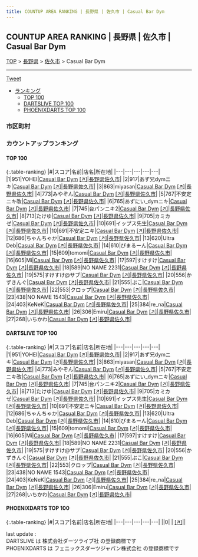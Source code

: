 ```yaml
---
title: COUNTUP AREA RANKING | 長野県 | 佐久市 | Casual Bar Dym
---
```

## COUNTUP AREA RANKING | 長野県 | 佐久市 | Casual Bar Dym

[TOP](/darts/rank/) > [長野県](/darts/rank/長野県/) > [佐久市](/darts/rank/長野県/佐久市/) > Casual Bar Dym

___

<a href="https://twitter.com/share?ref_src=twsrc%5Etfw" data-text="COUNTUP AREA RANKING | 長野県佐久市Casual Bar Dym" class="twitter-share-button" data-hashtags="DARTSLIVE,PHOENIXDARTS,darts,ダーツ" data-show-count="false">Tweet</a>

* [ランキング](#カウントアップランキング)
    * [TOP 100](#top-100)
    * [DARTSLIVE TOP 100](#dartslive-top-100)
    * [PHOENIXDARTS TOP 100](#phoenixdarts-top-100)

### 市区町村

<ul>

</ul>

### カウントアップランキング

#### TOP 100



{:.table-ranking}
|#|スコア|名前|店名|所在地|
|---|---|---|---|---|
|1|951|<span class="rank-name-dl">YOHEI</span>|<a href="/darts/rank/shops/cd028a23855bbbc00d9b047a20a7ba1e.html">Casual Bar Dym</a> <a href="https://search.dartslive.com/jp/shop/cd028a23855bbbc00d9b047a20a7ba1e">[↗]</a>|<a href="/darts/rank/長野県/佐久市">長野県佐久市</a>|
|2|917|<span class="rank-name-dl">あず兄dymニキ</span>|<a href="/darts/rank/shops/cd028a23855bbbc00d9b047a20a7ba1e.html">Casual Bar Dym</a> <a href="https://search.dartslive.com/jp/shop/cd028a23855bbbc00d9b047a20a7ba1e">[↗]</a>|<a href="/darts/rank/長野県/佐久市">長野県佐久市</a>|
|3|863|<span class="rank-name-dl">miyasan</span>|<a href="/darts/rank/shops/cd028a23855bbbc00d9b047a20a7ba1e.html">Casual Bar Dym</a> <a href="https://search.dartslive.com/jp/shop/cd028a23855bbbc00d9b047a20a7ba1e">[↗]</a>|<a href="/darts/rank/長野県/佐久市">長野県佐久市</a>|
|4|773|<span class="rank-name-dl">みやぞん</span>|<a href="/darts/rank/shops/cd028a23855bbbc00d9b047a20a7ba1e.html">Casual Bar Dym</a> <a href="https://search.dartslive.com/jp/shop/cd028a23855bbbc00d9b047a20a7ba1e">[↗]</a>|<a href="/darts/rank/長野県/佐久市">長野県佐久市</a>|
|5|767|<span class="rank-name-dl">不安定ニキ改</span>|<a href="/darts/rank/shops/cd028a23855bbbc00d9b047a20a7ba1e.html">Casual Bar Dym</a> <a href="https://search.dartslive.com/jp/shop/cd028a23855bbbc00d9b047a20a7ba1e">[↗]</a>|<a href="/darts/rank/長野県/佐久市">長野県佐久市</a>|
|6|765|<span class="rank-name-dl">あずにい_dymニキ</span>|<a href="/darts/rank/shops/cd028a23855bbbc00d9b047a20a7ba1e.html">Casual Bar Dym</a> <a href="https://search.dartslive.com/jp/shop/cd028a23855bbbc00d9b047a20a7ba1e">[↗]</a>|<a href="/darts/rank/長野県/佐久市">長野県佐久市</a>|
|7|745|<span class="rank-name-dl">台パンニキ2</span>|<a href="/darts/rank/shops/cd028a23855bbbc00d9b047a20a7ba1e.html">Casual Bar Dym</a> <a href="https://search.dartslive.com/jp/shop/cd028a23855bbbc00d9b047a20a7ba1e">[↗]</a>|<a href="/darts/rank/長野県/佐久市">長野県佐久市</a>|
|8|713|<span class="rank-name-dl">たけゆ</span>|<a href="/darts/rank/shops/cd028a23855bbbc00d9b047a20a7ba1e.html">Casual Bar Dym</a> <a href="https://search.dartslive.com/jp/shop/cd028a23855bbbc00d9b047a20a7ba1e">[↗]</a>|<a href="/darts/rank/長野県/佐久市">長野県佐久市</a>|
|9|705|<span class="rank-name-dl">カミカゼ</span>|<a href="/darts/rank/shops/cd028a23855bbbc00d9b047a20a7ba1e.html">Casual Bar Dym</a> <a href="https://search.dartslive.com/jp/shop/cd028a23855bbbc00d9b047a20a7ba1e">[↗]</a>|<a href="/darts/rank/長野県/佐久市">長野県佐久市</a>|
|10|691|<span class="rank-name-dl">イップス先生</span>|<a href="/darts/rank/shops/cd028a23855bbbc00d9b047a20a7ba1e.html">Casual Bar Dym</a> <a href="https://search.dartslive.com/jp/shop/cd028a23855bbbc00d9b047a20a7ba1e">[↗]</a>|<a href="/darts/rank/長野県/佐久市">長野県佐久市</a>|
|10|691|<span class="rank-name-dl">不安定ニキ</span>|<a href="/darts/rank/shops/cd028a23855bbbc00d9b047a20a7ba1e.html">Casual Bar Dym</a> <a href="https://search.dartslive.com/jp/shop/cd028a23855bbbc00d9b047a20a7ba1e">[↗]</a>|<a href="/darts/rank/長野県/佐久市">長野県佐久市</a>|
|12|686|<span class="rank-name-dl">ちゃんちゃか</span>|<a href="/darts/rank/shops/cd028a23855bbbc00d9b047a20a7ba1e.html">Casual Bar Dym</a> <a href="https://search.dartslive.com/jp/shop/cd028a23855bbbc00d9b047a20a7ba1e">[↗]</a>|<a href="/darts/rank/長野県/佐久市">長野県佐久市</a>|
|13|620|<span class="rank-name-dl">Ultra Deb</span>|<a href="/darts/rank/shops/cd028a23855bbbc00d9b047a20a7ba1e.html">Casual Bar Dym</a> <a href="https://search.dartslive.com/jp/shop/cd028a23855bbbc00d9b047a20a7ba1e">[↗]</a>|<a href="/darts/rank/長野県/佐久市">長野県佐久市</a>|
|14|610|<span class="rank-name-dl">ぴまるーん</span>|<a href="/darts/rank/shops/cd028a23855bbbc00d9b047a20a7ba1e.html">Casual Bar Dym</a> <a href="https://search.dartslive.com/jp/shop/cd028a23855bbbc00d9b047a20a7ba1e">[↗]</a>|<a href="/darts/rank/長野県/佐久市">長野県佐久市</a>|
|15|609|<span class="rank-name-dl">tomomi</span>|<a href="/darts/rank/shops/cd028a23855bbbc00d9b047a20a7ba1e.html">Casual Bar Dym</a> <a href="https://search.dartslive.com/jp/shop/cd028a23855bbbc00d9b047a20a7ba1e">[↗]</a>|<a href="/darts/rank/長野県/佐久市">長野県佐久市</a>|
|16|605|<span class="rank-name-dl">Mi</span>|<a href="/darts/rank/shops/cd028a23855bbbc00d9b047a20a7ba1e.html">Casual Bar Dym</a> <a href="https://search.dartslive.com/jp/shop/cd028a23855bbbc00d9b047a20a7ba1e">[↗]</a>|<a href="/darts/rank/長野県/佐久市">長野県佐久市</a>|
|17|597|<span class="rank-name-dl">すけすけ</span>|<a href="/darts/rank/shops/cd028a23855bbbc00d9b047a20a7ba1e.html">Casual Bar Dym</a> <a href="https://search.dartslive.com/jp/shop/cd028a23855bbbc00d9b047a20a7ba1e">[↗]</a>|<a href="/darts/rank/長野県/佐久市">長野県佐久市</a>|
|18|589|<span class="rank-name-dl">NO NAME 2231</span>|<a href="/darts/rank/shops/cd028a23855bbbc00d9b047a20a7ba1e.html">Casual Bar Dym</a> <a href="https://search.dartslive.com/jp/shop/cd028a23855bbbc00d9b047a20a7ba1e">[↗]</a>|<a href="/darts/rank/長野県/佐久市">長野県佐久市</a>|
|19|575|<span class="rank-name-dl">すけすけ@サブ</span>|<a href="/darts/rank/shops/cd028a23855bbbc00d9b047a20a7ba1e.html">Casual Bar Dym</a> <a href="https://search.dartslive.com/jp/shop/cd028a23855bbbc00d9b047a20a7ba1e">[↗]</a>|<a href="/darts/rank/長野県/佐久市">長野県佐久市</a>|
|20|556|<span class="rank-name-dl">かずきんぐ</span>|<a href="/darts/rank/shops/cd028a23855bbbc00d9b047a20a7ba1e.html">Casual Bar Dym</a> <a href="https://search.dartslive.com/jp/shop/cd028a23855bbbc00d9b047a20a7ba1e">[↗]</a>|<a href="/darts/rank/長野県/佐久市">長野県佐久市</a>|
|21|555|<span class="rank-name-dl">ぶこ</span>|<a href="/darts/rank/shops/cd028a23855bbbc00d9b047a20a7ba1e.html">Casual Bar Dym</a> <a href="https://search.dartslive.com/jp/shop/cd028a23855bbbc00d9b047a20a7ba1e">[↗]</a>|<a href="/darts/rank/長野県/佐久市">長野県佐久市</a>|
|22|553|<span class="rank-name-dl">クロップ</span>|<a href="/darts/rank/shops/cd028a23855bbbc00d9b047a20a7ba1e.html">Casual Bar Dym</a> <a href="https://search.dartslive.com/jp/shop/cd028a23855bbbc00d9b047a20a7ba1e">[↗]</a>|<a href="/darts/rank/長野県/佐久市">長野県佐久市</a>|
|23|438|<span class="rank-name-dl">NO NAME 1543</span>|<a href="/darts/rank/shops/cd028a23855bbbc00d9b047a20a7ba1e.html">Casual Bar Dym</a> <a href="https://search.dartslive.com/jp/shop/cd028a23855bbbc00d9b047a20a7ba1e">[↗]</a>|<a href="/darts/rank/長野県/佐久市">長野県佐久市</a>|
|24|403|<span class="rank-name-dl">KeNeK</span>|<a href="/darts/rank/shops/cd028a23855bbbc00d9b047a20a7ba1e.html">Casual Bar Dym</a> <a href="https://search.dartslive.com/jp/shop/cd028a23855bbbc00d9b047a20a7ba1e">[↗]</a>|<a href="/darts/rank/長野県/佐久市">長野県佐久市</a>|
|25|384|<span class="rank-name-dl">re_na</span>|<a href="/darts/rank/shops/cd028a23855bbbc00d9b047a20a7ba1e.html">Casual Bar Dym</a> <a href="https://search.dartslive.com/jp/shop/cd028a23855bbbc00d9b047a20a7ba1e">[↗]</a>|<a href="/darts/rank/長野県/佐久市">長野県佐久市</a>|
|26|306|<span class="rank-name-dl">Emiru</span>|<a href="/darts/rank/shops/cd028a23855bbbc00d9b047a20a7ba1e.html">Casual Bar Dym</a> <a href="https://search.dartslive.com/jp/shop/cd028a23855bbbc00d9b047a20a7ba1e">[↗]</a>|<a href="/darts/rank/長野県/佐久市">長野県佐久市</a>|
|27|268|<span class="rank-name-dl">いちかわ</span>|<a href="/darts/rank/shops/cd028a23855bbbc00d9b047a20a7ba1e.html">Casual Bar Dym</a> <a href="https://search.dartslive.com/jp/shop/cd028a23855bbbc00d9b047a20a7ba1e">[↗]</a>|<a href="/darts/rank/長野県/佐久市">長野県佐久市</a>|


#### DARTSLIVE TOP 100



{:.table-ranking}
|#|スコア|名前|店名|所在地|
|---|---|---|---|---|
|1|951|<span class="rank-name-dl">YOHEI</span>|<a href="/darts/rank/shops/cd028a23855bbbc00d9b047a20a7ba1e.html">Casual Bar Dym</a> <a href="https://search.dartslive.com/jp/shop/cd028a23855bbbc00d9b047a20a7ba1e">[↗]</a>|<a href="/darts/rank/長野県/佐久市">長野県佐久市</a>|
|2|917|<span class="rank-name-dl">あず兄dymニキ</span>|<a href="/darts/rank/shops/cd028a23855bbbc00d9b047a20a7ba1e.html">Casual Bar Dym</a> <a href="https://search.dartslive.com/jp/shop/cd028a23855bbbc00d9b047a20a7ba1e">[↗]</a>|<a href="/darts/rank/長野県/佐久市">長野県佐久市</a>|
|3|863|<span class="rank-name-dl">miyasan</span>|<a href="/darts/rank/shops/cd028a23855bbbc00d9b047a20a7ba1e.html">Casual Bar Dym</a> <a href="https://search.dartslive.com/jp/shop/cd028a23855bbbc00d9b047a20a7ba1e">[↗]</a>|<a href="/darts/rank/長野県/佐久市">長野県佐久市</a>|
|4|773|<span class="rank-name-dl">みやぞん</span>|<a href="/darts/rank/shops/cd028a23855bbbc00d9b047a20a7ba1e.html">Casual Bar Dym</a> <a href="https://search.dartslive.com/jp/shop/cd028a23855bbbc00d9b047a20a7ba1e">[↗]</a>|<a href="/darts/rank/長野県/佐久市">長野県佐久市</a>|
|5|767|<span class="rank-name-dl">不安定ニキ改</span>|<a href="/darts/rank/shops/cd028a23855bbbc00d9b047a20a7ba1e.html">Casual Bar Dym</a> <a href="https://search.dartslive.com/jp/shop/cd028a23855bbbc00d9b047a20a7ba1e">[↗]</a>|<a href="/darts/rank/長野県/佐久市">長野県佐久市</a>|
|6|765|<span class="rank-name-dl">あずにい_dymニキ</span>|<a href="/darts/rank/shops/cd028a23855bbbc00d9b047a20a7ba1e.html">Casual Bar Dym</a> <a href="https://search.dartslive.com/jp/shop/cd028a23855bbbc00d9b047a20a7ba1e">[↗]</a>|<a href="/darts/rank/長野県/佐久市">長野県佐久市</a>|
|7|745|<span class="rank-name-dl">台パンニキ2</span>|<a href="/darts/rank/shops/cd028a23855bbbc00d9b047a20a7ba1e.html">Casual Bar Dym</a> <a href="https://search.dartslive.com/jp/shop/cd028a23855bbbc00d9b047a20a7ba1e">[↗]</a>|<a href="/darts/rank/長野県/佐久市">長野県佐久市</a>|
|8|713|<span class="rank-name-dl">たけゆ</span>|<a href="/darts/rank/shops/cd028a23855bbbc00d9b047a20a7ba1e.html">Casual Bar Dym</a> <a href="https://search.dartslive.com/jp/shop/cd028a23855bbbc00d9b047a20a7ba1e">[↗]</a>|<a href="/darts/rank/長野県/佐久市">長野県佐久市</a>|
|9|705|<span class="rank-name-dl">カミカゼ</span>|<a href="/darts/rank/shops/cd028a23855bbbc00d9b047a20a7ba1e.html">Casual Bar Dym</a> <a href="https://search.dartslive.com/jp/shop/cd028a23855bbbc00d9b047a20a7ba1e">[↗]</a>|<a href="/darts/rank/長野県/佐久市">長野県佐久市</a>|
|10|691|<span class="rank-name-dl">イップス先生</span>|<a href="/darts/rank/shops/cd028a23855bbbc00d9b047a20a7ba1e.html">Casual Bar Dym</a> <a href="https://search.dartslive.com/jp/shop/cd028a23855bbbc00d9b047a20a7ba1e">[↗]</a>|<a href="/darts/rank/長野県/佐久市">長野県佐久市</a>|
|10|691|<span class="rank-name-dl">不安定ニキ</span>|<a href="/darts/rank/shops/cd028a23855bbbc00d9b047a20a7ba1e.html">Casual Bar Dym</a> <a href="https://search.dartslive.com/jp/shop/cd028a23855bbbc00d9b047a20a7ba1e">[↗]</a>|<a href="/darts/rank/長野県/佐久市">長野県佐久市</a>|
|12|686|<span class="rank-name-dl">ちゃんちゃか</span>|<a href="/darts/rank/shops/cd028a23855bbbc00d9b047a20a7ba1e.html">Casual Bar Dym</a> <a href="https://search.dartslive.com/jp/shop/cd028a23855bbbc00d9b047a20a7ba1e">[↗]</a>|<a href="/darts/rank/長野県/佐久市">長野県佐久市</a>|
|13|620|<span class="rank-name-dl">Ultra Deb</span>|<a href="/darts/rank/shops/cd028a23855bbbc00d9b047a20a7ba1e.html">Casual Bar Dym</a> <a href="https://search.dartslive.com/jp/shop/cd028a23855bbbc00d9b047a20a7ba1e">[↗]</a>|<a href="/darts/rank/長野県/佐久市">長野県佐久市</a>|
|14|610|<span class="rank-name-dl">ぴまるーん</span>|<a href="/darts/rank/shops/cd028a23855bbbc00d9b047a20a7ba1e.html">Casual Bar Dym</a> <a href="https://search.dartslive.com/jp/shop/cd028a23855bbbc00d9b047a20a7ba1e">[↗]</a>|<a href="/darts/rank/長野県/佐久市">長野県佐久市</a>|
|15|609|<span class="rank-name-dl">tomomi</span>|<a href="/darts/rank/shops/cd028a23855bbbc00d9b047a20a7ba1e.html">Casual Bar Dym</a> <a href="https://search.dartslive.com/jp/shop/cd028a23855bbbc00d9b047a20a7ba1e">[↗]</a>|<a href="/darts/rank/長野県/佐久市">長野県佐久市</a>|
|16|605|<span class="rank-name-dl">Mi</span>|<a href="/darts/rank/shops/cd028a23855bbbc00d9b047a20a7ba1e.html">Casual Bar Dym</a> <a href="https://search.dartslive.com/jp/shop/cd028a23855bbbc00d9b047a20a7ba1e">[↗]</a>|<a href="/darts/rank/長野県/佐久市">長野県佐久市</a>|
|17|597|<span class="rank-name-dl">すけすけ</span>|<a href="/darts/rank/shops/cd028a23855bbbc00d9b047a20a7ba1e.html">Casual Bar Dym</a> <a href="https://search.dartslive.com/jp/shop/cd028a23855bbbc00d9b047a20a7ba1e">[↗]</a>|<a href="/darts/rank/長野県/佐久市">長野県佐久市</a>|
|18|589|<span class="rank-name-dl">NO NAME 2231</span>|<a href="/darts/rank/shops/cd028a23855bbbc00d9b047a20a7ba1e.html">Casual Bar Dym</a> <a href="https://search.dartslive.com/jp/shop/cd028a23855bbbc00d9b047a20a7ba1e">[↗]</a>|<a href="/darts/rank/長野県/佐久市">長野県佐久市</a>|
|19|575|<span class="rank-name-dl">すけすけ@サブ</span>|<a href="/darts/rank/shops/cd028a23855bbbc00d9b047a20a7ba1e.html">Casual Bar Dym</a> <a href="https://search.dartslive.com/jp/shop/cd028a23855bbbc00d9b047a20a7ba1e">[↗]</a>|<a href="/darts/rank/長野県/佐久市">長野県佐久市</a>|
|20|556|<span class="rank-name-dl">かずきんぐ</span>|<a href="/darts/rank/shops/cd028a23855bbbc00d9b047a20a7ba1e.html">Casual Bar Dym</a> <a href="https://search.dartslive.com/jp/shop/cd028a23855bbbc00d9b047a20a7ba1e">[↗]</a>|<a href="/darts/rank/長野県/佐久市">長野県佐久市</a>|
|21|555|<span class="rank-name-dl">ぶこ</span>|<a href="/darts/rank/shops/cd028a23855bbbc00d9b047a20a7ba1e.html">Casual Bar Dym</a> <a href="https://search.dartslive.com/jp/shop/cd028a23855bbbc00d9b047a20a7ba1e">[↗]</a>|<a href="/darts/rank/長野県/佐久市">長野県佐久市</a>|
|22|553|<span class="rank-name-dl">クロップ</span>|<a href="/darts/rank/shops/cd028a23855bbbc00d9b047a20a7ba1e.html">Casual Bar Dym</a> <a href="https://search.dartslive.com/jp/shop/cd028a23855bbbc00d9b047a20a7ba1e">[↗]</a>|<a href="/darts/rank/長野県/佐久市">長野県佐久市</a>|
|23|438|<span class="rank-name-dl">NO NAME 1543</span>|<a href="/darts/rank/shops/cd028a23855bbbc00d9b047a20a7ba1e.html">Casual Bar Dym</a> <a href="https://search.dartslive.com/jp/shop/cd028a23855bbbc00d9b047a20a7ba1e">[↗]</a>|<a href="/darts/rank/長野県/佐久市">長野県佐久市</a>|
|24|403|<span class="rank-name-dl">KeNeK</span>|<a href="/darts/rank/shops/cd028a23855bbbc00d9b047a20a7ba1e.html">Casual Bar Dym</a> <a href="https://search.dartslive.com/jp/shop/cd028a23855bbbc00d9b047a20a7ba1e">[↗]</a>|<a href="/darts/rank/長野県/佐久市">長野県佐久市</a>|
|25|384|<span class="rank-name-dl">re_na</span>|<a href="/darts/rank/shops/cd028a23855bbbc00d9b047a20a7ba1e.html">Casual Bar Dym</a> <a href="https://search.dartslive.com/jp/shop/cd028a23855bbbc00d9b047a20a7ba1e">[↗]</a>|<a href="/darts/rank/長野県/佐久市">長野県佐久市</a>|
|26|306|<span class="rank-name-dl">Emiru</span>|<a href="/darts/rank/shops/cd028a23855bbbc00d9b047a20a7ba1e.html">Casual Bar Dym</a> <a href="https://search.dartslive.com/jp/shop/cd028a23855bbbc00d9b047a20a7ba1e">[↗]</a>|<a href="/darts/rank/長野県/佐久市">長野県佐久市</a>|
|27|268|<span class="rank-name-dl">いちかわ</span>|<a href="/darts/rank/shops/cd028a23855bbbc00d9b047a20a7ba1e.html">Casual Bar Dym</a> <a href="https://search.dartslive.com/jp/shop/cd028a23855bbbc00d9b047a20a7ba1e">[↗]</a>|<a href="/darts/rank/長野県/佐久市">長野県佐久市</a>|


#### PHOENIXDARTS TOP 100



{:.table-ranking}
|#|スコア|名前|店名|所在地|
|---|---|---|---|---|
||0|<span class="rank-name-dl"> </span>|<a href="/darts/rank/shops/.html"></a> <a href="">[↗]</a>|<a href="/darts/rank//"></a>|


<div class="footer border-top border-gray-light mt-5 pt-3 text-right text-gray">
    last update : <span style="font-weight: italic" id="foot_last_modified"></span><br />
    DARTSLIVE は 株式会社ダーツライブ社 の登録商標です<br />
    PHOENIXDARTS は フェニックスダーツジャパン株式会社 の登録商標です<br />
</div>

<script src="https://cdnjs.cloudflare.com/ajax/libs/jquery.tablesorter/2.31.3/js/jquery.tablesorter.min.js" integrity="sha512-qzgd5cYSZcosqpzpn7zF2ZId8f/8CHmFKZ8j7mU4OUXTNRd5g+ZHBPsgKEwoqxCtdQvExE5LprwwPAgoicguNg==" crossorigin="anonymous" referrerpolicy="no-referrer"></script>
<link rel="stylesheet" href="https://cdnjs.cloudflare.com/ajax/libs/jquery.tablesorter/2.31.3/css/theme.default.min.css" integrity="sha512-wghhOJkjQX0Lh3NSWvNKeZ0ZpNn+SPVXX1Qyc9OCaogADktxrBiBdKGDoqVUOyhStvMBmJQ8ZdMHiR3wuEq8+w==" crossorigin="anonymous" referrerpolicy="no-referrer" />
<script>
$(function() {
    $(".table-ranking").tablesorter({sortList:[[0, 0]]});
    $("#foot_last_modified").text(formatDate(new Date(document.lastModified), 'yyyy-MM-dd HH:mm:ss'));
});
</script>

<script async src="https://platform.twitter.com/widgets.js" charset="utf-8"></script>